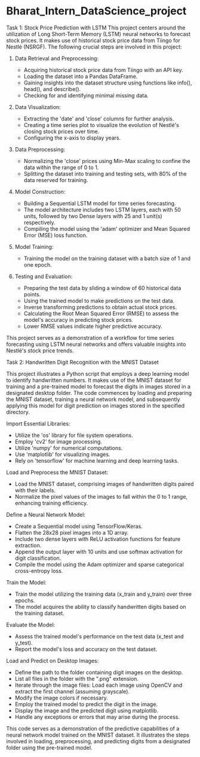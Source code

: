 # Bharat_Intern_DataScience_project
Task 1: Stock Price Prediction with LSTM
This project centers around the utilization of Long Short-Term Memory (LSTM) neural networks to forecast stock prices. It makes use of historical stock price data from Tiingo for Nestlé (NSRGF). 
The following crucial steps are involved in this project:

1. Data Retrieval and Preprocessing:
   - Acquiring historical stock price data from Tiingo with an API key.
   - Loading the dataset into a Pandas DataFrame.
   - Gaining insights into the dataset structure using functions like info(), head(), and describe().
   - Checking for and identifying minimal missing data.

2. Data Visualization:
   - Extracting the 'date' and 'close' columns for further analysis.
   - Creating a time series plot to visualize the evolution of Nestlé's closing stock prices over time.
   - Configuring the x-axis to display years.

3. Data Preprocessing:
   - Normalizing the 'close' prices using Min-Max scaling to confine the data within the range of 0 to 1.
   - Splitting the dataset into training and testing sets, with 80% of the data reserved for training.

4. Model Construction:
   - Building a Sequential LSTM model for time series forecasting.
   - The model architecture includes two LSTM layers, each with 50 units, followed by two Dense layers with 25 and 1 unit(s) respectively.
   - Compiling the model using the 'adam' optimizer and Mean Squared Error (MSE) loss function.

5. Model Training:
   - Training the model on the training dataset with a batch size of 1 and one epoch.

6. Testing and Evaluation:
   - Preparing the test data by sliding a window of 60 historical data points.
   - Using the trained model to make predictions on the test data.
   - Inverse transforming predictions to obtain actual stock prices.
   - Calculating the Root Mean Squared Error (RMSE) to assess the model's accuracy in predicting stock prices.
   - Lower RMSE values indicate higher predictive accuracy.
   
This project serves as a demonstration of a workflow for time series forecasting using LSTM neural networks and offers valuable insights into Nestlé's stock price trends.

Task 2: Handwritten Digit Recognition with the MNIST Dataset

This project illustrates a Python script that employs a deep learning model to identify handwritten numbers. It makes use of the MNIST dataset for training and a pre-trained model to forecast the digits in images stored in a designated desktop folder. The code commences by loading and preparing the MNIST dataset, training a neural network model, and subsequently applying this model for digit prediction on images stored in the specified directory.

Import Essential Libraries:

- Utilize the 'os' library for file system operations.
- Employ 'cv2' for image processing.
- Utilize 'numpy' for numerical computations.
- Use 'matplotlib' for visualizing images.
- Rely on 'tensorflow' for machine learning and deep learning tasks.

Load and Preprocess the MNIST Dataset:

- Load the MNIST dataset, comprising images of handwritten digits paired with their labels.
- Normalize the pixel values of the images to fall within the 0 to 1 range, enhancing training efficiency.

Define a Neural Network Model:

- Create a Sequential model using TensorFlow/Keras.
- Flatten the 28x28 pixel images into a 1D array.
- Include two dense layers with ReLU activation functions for feature extraction.
- Append the output layer with 10 units and use softmax activation for digit classification.
- Compile the model using the Adam optimizer and sparse categorical cross-entropy loss.

Train the Model:

- Train the model utilizing the training data (x_train and y_train) over three epochs.
- The model acquires the ability to classify handwritten digits based on the training dataset.

Evaluate the Model:

- Assess the trained model's performance on the test data (x_test and y_test).
- Report the model's loss and accuracy on the test dataset.

Load and Predict on Desktop Images:

- Define the path to the folder containing digit images on the desktop.
- List all files in the folder with the ".png" extension.
- Iterate through the image files: Load each image using OpenCV and extract the first channel (assuming grayscale).
- Modify the image colors if necessary.
- Employ the trained model to predict the digit in the image.
- Display the image and the predicted digit using matplotlib.
- Handle any exceptions or errors that may arise during the process.

This code serves as a demonstration of the predictive capabilities of a neural network model trained on the MNIST dataset. It illustrates the steps involved in loading, preprocessing, and predicting digits from a designated folder using the pre-trained model.
